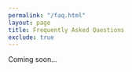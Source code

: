 ```yaml
---
permalink: "/faq.html"
layout: page
title: Frequently Asked Questions
exclude: true
---
```


Coming soon...
